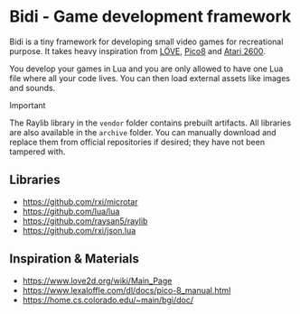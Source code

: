 # Bidi - Game development framework

Bidi is a tiny framework for developing small video games for recreational
purpose. It takes heavy inspiration from [LÖVE](https://www.love2d.org/),
[Pico8](https://www.lexaloffle.com/pico-8.php) and
[Atari 2600](https://en.wikipedia.org/wiki/Atari_2600).

You develop your games in Lua and you are only allowed to have one Lua file
where all your code lives. You can then load external assets like images and
sounds.

> [!IMPORTANT]
> The Raylib library in the `vendor` folder contains prebuilt artifacts. All
> libraries are also available in the `archive` folder. You can manually
> download and replace them from official repositories if desired; they have
> not been tampered with.

## Libraries

- https://github.com/rxi/microtar
- https://github.com/lua/lua
- https://github.com/raysan5/raylib
- https://github.com/rxi/json.lua

## Inspiration & Materials

- https://www.love2d.org/wiki/Main_Page
- https://www.lexaloffle.com/dl/docs/pico-8_manual.html
- https://home.cs.colorado.edu/~main/bgi/doc/
